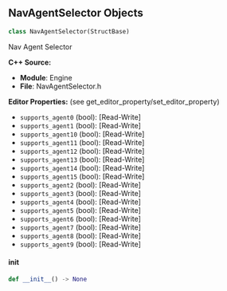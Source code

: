 ## NavAgentSelector Objects

```python
class NavAgentSelector(StructBase)
```

Nav Agent Selector

**C++ Source:**

- **Module**: Engine
- **File**: NavAgentSelector.h

**Editor Properties:** (see get_editor_property/set_editor_property)

- ``supports_agent0`` (bool):  [Read-Write]
- ``supports_agent1`` (bool):  [Read-Write]
- ``supports_agent10`` (bool):  [Read-Write]
- ``supports_agent11`` (bool):  [Read-Write]
- ``supports_agent12`` (bool):  [Read-Write]
- ``supports_agent13`` (bool):  [Read-Write]
- ``supports_agent14`` (bool):  [Read-Write]
- ``supports_agent15`` (bool):  [Read-Write]
- ``supports_agent2`` (bool):  [Read-Write]
- ``supports_agent3`` (bool):  [Read-Write]
- ``supports_agent4`` (bool):  [Read-Write]
- ``supports_agent5`` (bool):  [Read-Write]
- ``supports_agent6`` (bool):  [Read-Write]
- ``supports_agent7`` (bool):  [Read-Write]
- ``supports_agent8`` (bool):  [Read-Write]
- ``supports_agent9`` (bool):  [Read-Write]

<a id="unreal.NavAgentSelector.__init__"></a>

#### __init__

```python
def __init__() -> None
```

<a id="unreal.Vector4d"></a>